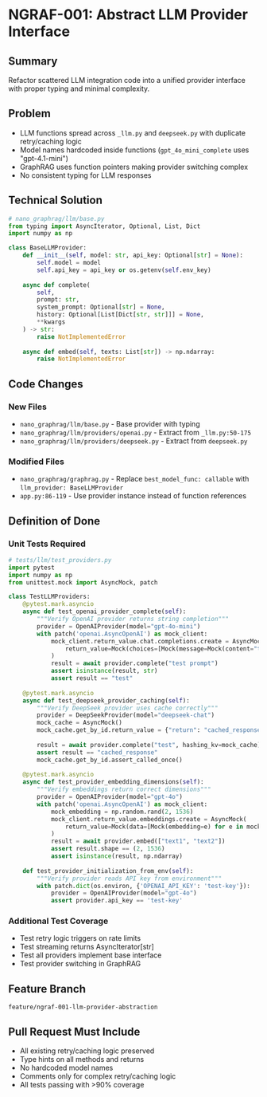 # NGRAF-001: Abstract LLM Provider Interface

## Summary
Refactor scattered LLM integration code into a unified provider interface with proper typing and minimal complexity.

## Problem
- LLM functions spread across `_llm.py` and `deepseek.py` with duplicate retry/caching logic
- Model names hardcoded inside functions (`gpt_4o_mini_complete` uses "gpt-4.1-mini")
- GraphRAG uses function pointers making provider switching complex
- No consistent typing for LLM responses

## Technical Solution

```python
# nano_graphrag/llm/base.py
from typing import AsyncIterator, Optional, List, Dict
import numpy as np

class BaseLLMProvider:
    def __init__(self, model: str, api_key: Optional[str] = None):
        self.model = model
        self.api_key = api_key or os.getenv(self.env_key)
    
    async def complete(
        self, 
        prompt: str, 
        system_prompt: Optional[str] = None,
        history: Optional[List[Dict[str, str]]] = None,
        **kwargs
    ) -> str:
        raise NotImplementedError
    
    async def embed(self, texts: List[str]) -> np.ndarray:
        raise NotImplementedError
```

## Code Changes

### New Files
- `nano_graphrag/llm/base.py` - Base provider with typing
- `nano_graphrag/llm/providers/openai.py` - Extract from `_llm.py:50-175`
- `nano_graphrag/llm/providers/deepseek.py` - Extract from `deepseek.py`

### Modified Files
- `nano_graphrag/graphrag.py` - Replace `best_model_func: callable` with `llm_provider: BaseLLMProvider`
- `app.py:86-119` - Use provider instance instead of function references

## Definition of Done

### Unit Tests Required
```python
# tests/llm/test_providers.py
import pytest
import numpy as np
from unittest.mock import AsyncMock, patch

class TestLLMProviders:
    @pytest.mark.asyncio
    async def test_openai_provider_complete(self):
        """Verify OpenAI provider returns string completion"""
        provider = OpenAIProvider(model="gpt-4o-mini")
        with patch('openai.AsyncOpenAI') as mock_client:
            mock_client.return_value.chat.completions.create = AsyncMock(
                return_value=Mock(choices=[Mock(message=Mock(content="test"))])
            )
            result = await provider.complete("test prompt")
            assert isinstance(result, str)
            assert result == "test"
    
    @pytest.mark.asyncio
    async def test_deepseek_provider_caching(self):
        """Verify DeepSeek provider uses cache correctly"""
        provider = DeepSeekProvider(model="deepseek-chat")
        mock_cache = AsyncMock()
        mock_cache.get_by_id.return_value = {"return": "cached_response"}
        
        result = await provider.complete("test", hashing_kv=mock_cache)
        assert result == "cached_response"
        mock_cache.get_by_id.assert_called_once()
    
    @pytest.mark.asyncio
    async def test_provider_embedding_dimensions(self):
        """Verify embeddings return correct dimensions"""
        provider = OpenAIProvider(model="gpt-4o")
        with patch('openai.AsyncOpenAI') as mock_client:
            mock_embedding = np.random.rand(2, 1536)
            mock_client.return_value.embeddings.create = AsyncMock(
                return_value=Mock(data=[Mock(embedding=e) for e in mock_embedding])
            )
            result = await provider.embed(["text1", "text2"])
            assert result.shape == (2, 1536)
            assert isinstance(result, np.ndarray)
    
    def test_provider_initialization_from_env(self):
        """Verify provider reads API key from environment"""
        with patch.dict(os.environ, {'OPENAI_API_KEY': 'test-key'}):
            provider = OpenAIProvider(model="gpt-4o")
            assert provider.api_key == 'test-key'
```

### Additional Test Coverage
- Test retry logic triggers on rate limits
- Test streaming returns AsyncIterator[str]
- Test all providers implement base interface
- Test provider switching in GraphRAG

## Feature Branch
`feature/ngraf-001-llm-provider-abstraction`

## Pull Request Must Include
- All existing retry/caching logic preserved
- Type hints on all methods and returns
- No hardcoded model names
- Comments only for complex retry/caching logic
- All tests passing with >90% coverage